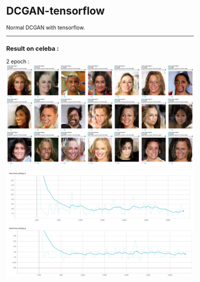 # DCGAN-tensorflow
Normal DCGAN with tensorflow.  
  
---  
  
### Result on celeba :  
  
2 epoch :  
![gnet-images](https://github.com/htkseason/DCGAN-tensorflow/blob/master/demos/gnet-images.png)
  
![losses](https://github.com/htkseason/DCGAN-tensorflow/blob/master/demos/losses.png)
  

